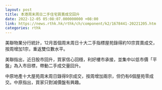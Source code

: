 ```yaml
---
layout: post
title: 本港周末周日二手住宅買賣成交回升
date: 2022-12-05 05:08:07.000000000 +08:00
link: https://news.rthk.hk/rthk/ch/component/k2/1678441-20221205.htm
categories: rthk
---
```


美聯物業分行統計，12月首個周末周日十大二手指標屋苑錄得約10宗買賣成交，按周增加1宗，重返雙位數水平。

美聯指出，近日股市回升，買家信心回穩，利好樓市承接，並集中以低市價「平盤」為入市目標，帶動二手成交量回升。

中原地產十大屋苑周末周日錄得9宗成交，按周增加兩宗，但仍有6個屋苑零成交。中原指出，買家只對減價盤有興趣。
